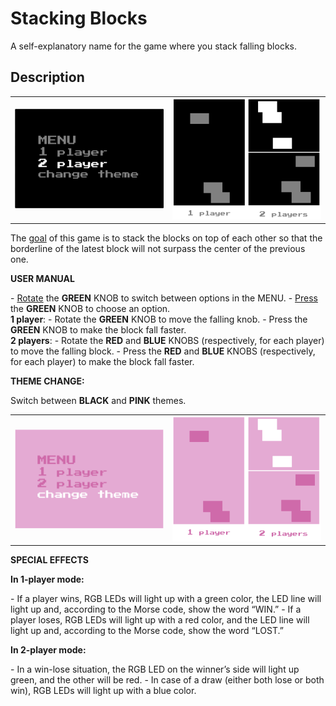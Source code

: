 # Stacking Blocks
A self-explanatory name for the game where you stack falling blocks.

## Description
<table><tr>
  <td><img src="images/menu_black.png" alt="black menu" width="345"/></td>
  <td><img src="images/game_black.png" alt="black game mode" width="345"/></td>
</tr></table>
The <u>goal</u> of this game is to stack the blocks on top of each other so that the borderline of the latest block will not surpass the center of the previous one. 
<br>
<p><b>USER MANUAL</b></p>
- <u>Rotate</u> the <b>GREEN</b> KNOB to switch between options in the MENU.
- <u>Press</u> the <b>GREEN</b> KNOB to choose an option.
<br>
<b>1 player</b>:
- Rotate the <b>GREEN</b> KNOB to move the falling knob.
- Press the <b>GREEN</b> KNOB to make the block fall faster.
<br><b>2 players</b>:
- Rotate the <b>RED</b> and <b>BLUE</b> KNOBS (respectively, for each player) to move the falling block.
- Press the <b>RED</b> and <b>BLUE</b> KNOBS (respectively, for each player) to make the block fall faster.

<p><b>THEME CHANGE:</b></p>
Switch between <b>BLACK</b> and <b>PINK</b> themes.
<table><tr>
  <td><img src="images/menu_pink.png" alt="black menu" width="345"/>
  </td>
  <td><img src="images/game_pink.png" alt="black game mode" width="345"/></td>
</tr></table>

<p><b>SPECIAL EFFECTS</b></p>
<p><b>In 1-player mode:</b></p>
- If a player wins,  RGB LEDs will light up with a green color, the LED line will light up and, according to the Morse code, show the word “WIN.”
- If a player loses,  RGB LEDs will light up with a red color, and the LED line will light up and, according to the Morse code, show the word “LOST.”
<p><b>In 2-player mode: </b></p>
- In a win-lose situation, the RGB LED on the winner’s side will light up green, and the other will be red.
- In case of a draw (either both lose or both win), RGB LEDs will light up with a blue color. 
